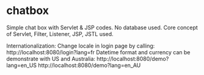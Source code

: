 # chatbox
Simple chat box with Servlet &amp; JSP codes. No database used. Core concept of Servlet, Filter, Listener, JSP, JSTL used.

Internationalization:
Change locale in login page by calling: http://localhost:8080/login?lang=fr
Datetime format and currency can be demonstrate with US and Australia:
http://localhost:8080/demo?lang=en_US
http://localhost:8080/demo?lang=en_AU